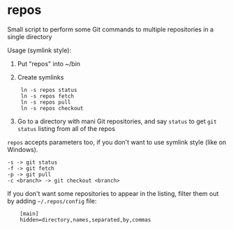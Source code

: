 repos
=====

Small script to perform some Git commands to multiple repositories in a single directory

Usage (symlink style):

1. Put "repos" into ~/bin
2. Create symlinks

        ln -s repos status
        ln -s repos fetch
        ln -s repos pull
        ln -s repos checkout

3. Go to a directory with mani Git repositories, and say ```status``` to get ```git status``` listing from all of the repos

```repos``` accepts parameters too, if you don't want to use symlink style (like on Windows).

    -s -> git status
    -f -> git fetch
    -p -> git pull
    -c <branch> -> git checkout <branch>

If you don't want some repositories to appear in the listing, filter them out by adding ```~/.repos/config``` file:

        [main]
        hidden=directory,names,separated,by,commas
